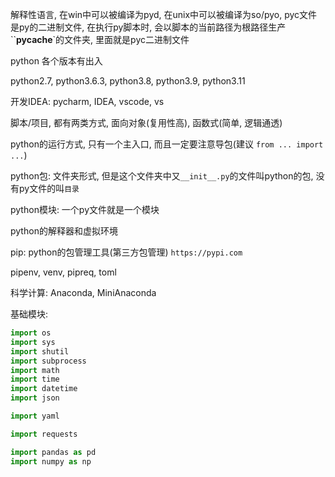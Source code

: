 解释性语言, 在win中可以被编译为pyd, 在unix中可以被编译为so/pyo, pyc文件是py的二进制文件, 在执行py脚本时, 会以脚本的当前路径为根路径生产``__pycache__`的文件夹, 里面就是pyc二进制文件



python 各个版本有出入

python2.7, python3.6.3, python3.8, python3.9, python3.11



开发IDEA: pycharm, IDEA, vscode, vs



脚本/项目, 都有两类方式, 面向对象(复用性高), 函数式(简单, 逻辑通透)



python的运行方式, 只有一个主入口, 而且一定要注意导包(建议 `from ... import ...`)



python包: 文件夹形式, 但是这个文件夹中又`__init__.py`的文件叫python的包, 没有py文件的叫`目录`

python模块: 一个py文件就是一个模块



python的解释器和虚拟环境

pip: python的包管理工具(第三方包管理) `https://pypi.com`

pipenv, venv, pipreq, toml

科学计算: Anaconda, MiniAnaconda



基础模块:

```python
import os
import sys
import shutil
import subprocess
import math
import time
import datetime
import json

import yaml

import requests

import pandas as pd
import numpy as np
```